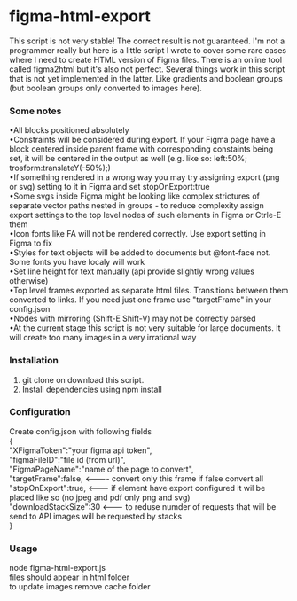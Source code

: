 # figma-html-export
This script is not very stable! The correct result is not guaranteed.
I'm not a programmer really but here is a little script I wrote to cover some rare cases where I need to create HTML version of
Figma files. There is an online tool called figma2html but it's also not perfect.
Several things work in this script that is not yet implemented in the latter.
Like gradients and boolean groups (but boolean groups only converted to images here).

### Some notes
•All blocks positioned absolutely  
•Constraints will be considered during export. If your Figma page have a block centered inside parent frame with corresponding constaints being set, it will be centered in the output as well (e.g. like so: left:50%; trosform:translateY(-50%);)  
•If something rendered in a wrong way you may try assigning export (png or svg) setting to it in Figma and set stopOnExport:true  
•Some svgs inside Figma might be looking like complex strictures of separate vector paths nested in groups - to reduce complexity assign export settings to the top level nodes of such elements in Figma or Ctrle-E them  
•Icon fonts like FA will not be rendered correctly. Use export setting in Figma to fix  
•Styles for text objects will be added to documents but @font-face not. Some fonts you have localy will work  
•Set line height for text manually (api provide slightly wrong values otherwise)  
•Top level frames exported as separate html files. Transitions between them converted to links. If you need just one frame use "targetFrame" in your config.json  
•Nodes with mirroring (Shift-E Shift-V) may not be correctly parsed  
•At the current stage this script is not very suitable for large documents. It will create too many images in a very irrational way

### Installation
1. git clone on download this script.  
2. Install dependencies using npm install
### Configuration
Create config.json with following fields  
{  
    "XFigmaToken":"your figma api token",  
    "figmaFileID":"file id (from url)",  
    "FigmaPageName":"name of the page to convert",  
    "targetFrame":false,  <---- convert only this frame if false convert all  
    "stopOnExport":true,  <--- if element have export configured it wil be placed like so (no jpeg and pdf only png and svg)  
    "downloadStackSize":30 <--- to reduse numder of requests that will be send to API images will be requested by stacks  
}  
### Usage
node figma-html-export.js  
files should appear in html folder  
to update images remove cache folder  
